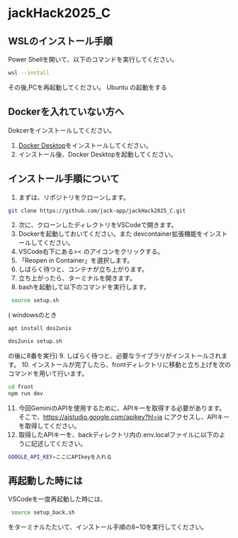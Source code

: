 # jackHack2025_C

## WSLのインストール手順

Power Shellを開いて、以下のコマンドを実行してください。

```bash 
wsl --install
```
その後,PCを再起動してください。
Ubuntu の起動をする

## Dockerを入れていない方へ
Dokcerをインストールしてください。

1. [Docker Desktop](https://www.docker.com/ja-jp/)をインストールしてください。
2. インストール後、Docker Desktopを起動してください。



## インストール手順について

1. まずは、リポジトリをクローンします。
```bash
git clone https://github.com/jack-app/jackHack2025_C.git
```
2. 次に、クローンしたディレクトリをVSCodeで開きます。
3. Dockerを起動しておいてください。また devcontainer拡張機能をインストールしてください。
4. VSCode右下にある>< のアイコンをクリックする。
5. 「Reopen in Container」を選択します。
6. しばらく待つと、コンテナが立ち上がります。
7. 立ち上がったら、ターミナルを開きます。
8. bashを起動して以下のコマンドを実行します。
```bash
 source setup.sh
```
( windowsのとき
```bash
apt install dos2unix
```
```bash
dos2unix setup.sh
```
の後に8番を実行)
9. しばらく待つと、必要なライブラリがインストールされます。
10. インストールが完了したら、frontディレクトリに移動と立ち上げを次のコマンドを用いて行います。
```bash
cd front
npm run dev
```
11. 今回GeminiのAPIを使用するために、APIキーを取得する必要があります。
そこで、https://aistudio.google.com/apikey?hl=ja にアクセスし、APIキーを取得してください。
12. 取得したAPIキーを、backディレクトリ内の.env.localファイルに以下のように記述してください。
```bash
GOOGLE_API_KEY=ここにAPIkeyを入れる
```


## 再起動した時には
VSCodeを一度再起動した時には、
```bash
 source setup_back.sh
```
をターミナルたたいて、インストール手順の8~10を実行してください。